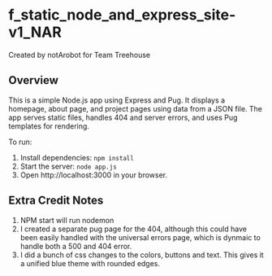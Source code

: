 # f_static_node_and_express_site-v1_NAR
Created by notArobot for Team Treehouse
 

## Overview
This is a simple Node.js app using Express and Pug. It displays a homepage, about page, and project pages using data from a JSON file. The app serves static files, handles 404 and server errors, and uses Pug templates for rendering.

To run:
1. Install dependencies: `npm install`
2. Start the server: `node app.js`
3. Open http://localhost:3000 in your browser.


## Extra Credit Notes
1. NPM start will run nodemon
2. I created a separate pug page for the 404, although this could have been easily handled with the universal errors page, which is dynmaic to handle both a 500 and 404 error.
3.  I did a bunch of css changes to the colors, buttons and text.  This gives it a unified blue theme with rounded edges.